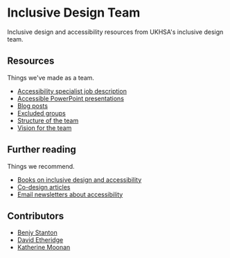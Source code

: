 # Inclusive Design Team

Inclusive design and accessibility resources from UKHSA's inclusive design team.

## Resources

Things we've made as a team.

- [Accessibility specialist job description](https://github.com/dhsc-customer/inclusive-design-team/blob/main/resources/accessibility-specialist-job-description.md)
- [Accessible PowerPoint presentations](https://github.com/dhsc-customer/inclusive-design-team/blob/main/resources/accessible-powerpoint-presentations.md)
- [Blog posts](https://github.com/dhsc-customer/inclusive-design-team/blob/main/resources/blog-posts.md)
- [Excluded groups](https://github.com/dhsc-customer/inclusive-design-team/blob/main/resources/excluded-groups.md)
- [Structure of the team](https://github.com/dhsc-customer/inclusive-design-team/blob/main/resources/structure.md)
- [Vision for the team](https://github.com/dhsc-customer/inclusive-design-team/blob/main/resources/vision-for-the-team.md)

## Further reading

Things we recommend.

- [Books on inclusive design and accessibility](https://github.com/dhsc-customer/inclusive-design-team/blob/main/resources/books-on-inclusive-design-and-accessibility.md)
- [Co-design articles](https://github.com/dhsc-customer/inclusive-design-team/blob/main/resources/co-design-articles.md)
- [Email newsletters about accessibility](https://github.com/dhsc-customer/inclusive-design-team/blob/main/resources/email-newsletters-about-accessibility.md)

## Contributors

- [Benjy Stanton](https://twitter.com/benjystanton)
- [David Etheridge](https://www.linkedin.com/in/davidmetheridge/)
- [Katherine Moonan](https://www.linkedin.com/in/kathmoonan/)
